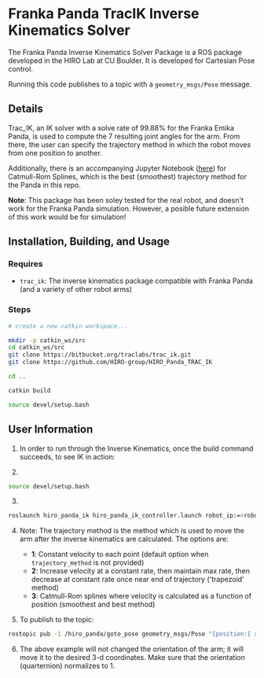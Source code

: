 # Franka Panda TracIK Inverse Kinematics Solver

The Franka Panda Inverse Kinematics Solver Package is a ROS package developed in the HIRO Lab at CU Boulder. It is developed for Cartesian Pose control.

Running this code publishes to a topic with a `geometry_msgs/Pose` message. 

## Details

Trac_IK, an IK solver with a solve rate of 99.88% for the Franka Emika Panda, is used to compute the 7 resulting joint angles for the arm. From there, the user can specify the trajectory method in which the robot moves from one position to another. 

Additionally, there is an accompanying Jupyter Notebook ([here](src/splines.ipynb)) for Catmull-Rom Splines, which is the best (smoothest) trajectory method for the Panda in this repo.


**Note**: This package has been soley tested for the real robot, and doesn't work for the Franka Panda simulation. However, a posible future extension of this work would be for simulation!

## Installation, Building, and Usage

### Requires

* `trac_ik`: The inverse kinematics package compatible with Franka Panda (and a variety of other robot arms)


### Steps

```sh
# create a new catkin workspace...

mkdir -p catkin_ws/src
cd catkin_ws/src
git clone https://bitbucket.org/traclabs/trac_ik.git
git clone https://github.com/HIRO-group/HIRO_Panda_TRAC_IK

cd ..

catkin build

source devel/setup.bash
```

## User Information

1. In order to run through the Inverse Kinematics, once the build command succeeds, to see IK in action:

2. 
```sh
source devel/setup.bash
```

3. 
```sh
roslaunch hiro_panda_ik hiro_panda_ik_controller.launch robot_ip:=<robot-url> trajectory_method:=<1,2,3 or 4>
```

4. Note: The trajectory method is the method which is used to move the arm after the inverse kinematics are calculated. The options are:
    * **1**: Constant velocity to each point (default option when `trajectory_method` is not provided)
    * **2**: Increase velocity at a constant rate, then maintain max rate, then decrease at constant rate once near end of trajectory ('trapezoid' method)
    * **3**: Catmull-Rom splines where velocity is calculated as a function of position (smoothest and best method)

5. To publish to the topic: 
```sh
rostopic pub -1 /hiro_panda/goto_pose geometry_msgs/Pose "{position:{ x: 0.4, y: 0.4, z: 0.5}, orientation:{ x: 0.0, y: 0.0, z: 0.0, w: 1.0}}"
```

6. The above example will not changed the orientation of the arm; it will move it to the desired 3-d coordinates. Make sure that the orientation (quarternion) normalizes to 1.
